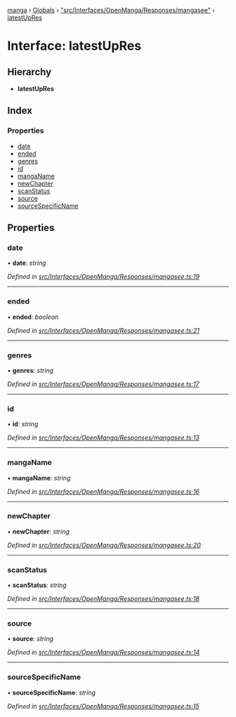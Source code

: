 [manga](../README.md) › [Globals](../globals.md) › ["src/Interfaces/OpenManga/Responses/mangasee"](../modules/_src_interfaces_openmanga_responses_mangasee_.md) › [latestUpRes](_src_interfaces_openmanga_responses_mangasee_.latestupres.md)

# Interface: latestUpRes

## Hierarchy

* **latestUpRes**

## Index

### Properties

* [date](_src_interfaces_openmanga_responses_mangasee_.latestupres.md#date)
* [ended](_src_interfaces_openmanga_responses_mangasee_.latestupres.md#ended)
* [genres](_src_interfaces_openmanga_responses_mangasee_.latestupres.md#genres)
* [id](_src_interfaces_openmanga_responses_mangasee_.latestupres.md#id)
* [mangaName](_src_interfaces_openmanga_responses_mangasee_.latestupres.md#manganame)
* [newChapter](_src_interfaces_openmanga_responses_mangasee_.latestupres.md#newchapter)
* [scanStatus](_src_interfaces_openmanga_responses_mangasee_.latestupres.md#scanstatus)
* [source](_src_interfaces_openmanga_responses_mangasee_.latestupres.md#source)
* [sourceSpecificName](_src_interfaces_openmanga_responses_mangasee_.latestupres.md#sourcespecificname)

## Properties

###  date

• **date**: *string*

*Defined in [src/Interfaces/OpenManga/Responses/mangasee.ts:19](https://github.com/tushar1210/manga-node/blob/a605026/src/Interfaces/OpenManga/Responses/mangasee.ts#L19)*

___

###  ended

• **ended**: *boolean*

*Defined in [src/Interfaces/OpenManga/Responses/mangasee.ts:21](https://github.com/tushar1210/manga-node/blob/a605026/src/Interfaces/OpenManga/Responses/mangasee.ts#L21)*

___

###  genres

• **genres**: *string*

*Defined in [src/Interfaces/OpenManga/Responses/mangasee.ts:17](https://github.com/tushar1210/manga-node/blob/a605026/src/Interfaces/OpenManga/Responses/mangasee.ts#L17)*

___

###  id

• **id**: *string*

*Defined in [src/Interfaces/OpenManga/Responses/mangasee.ts:13](https://github.com/tushar1210/manga-node/blob/a605026/src/Interfaces/OpenManga/Responses/mangasee.ts#L13)*

___

###  mangaName

• **mangaName**: *string*

*Defined in [src/Interfaces/OpenManga/Responses/mangasee.ts:16](https://github.com/tushar1210/manga-node/blob/a605026/src/Interfaces/OpenManga/Responses/mangasee.ts#L16)*

___

###  newChapter

• **newChapter**: *string*

*Defined in [src/Interfaces/OpenManga/Responses/mangasee.ts:20](https://github.com/tushar1210/manga-node/blob/a605026/src/Interfaces/OpenManga/Responses/mangasee.ts#L20)*

___

###  scanStatus

• **scanStatus**: *string*

*Defined in [src/Interfaces/OpenManga/Responses/mangasee.ts:18](https://github.com/tushar1210/manga-node/blob/a605026/src/Interfaces/OpenManga/Responses/mangasee.ts#L18)*

___

###  source

• **source**: *string*

*Defined in [src/Interfaces/OpenManga/Responses/mangasee.ts:14](https://github.com/tushar1210/manga-node/blob/a605026/src/Interfaces/OpenManga/Responses/mangasee.ts#L14)*

___

###  sourceSpecificName

• **sourceSpecificName**: *string*

*Defined in [src/Interfaces/OpenManga/Responses/mangasee.ts:15](https://github.com/tushar1210/manga-node/blob/a605026/src/Interfaces/OpenManga/Responses/mangasee.ts#L15)*
